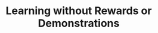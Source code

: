 ---
title: Learning without Rewards or Demonstrations
order: 10
img:
publications:
  - date: 2024-07-03
    img:
    vid: /assets/videos/vpace_real_door_big_720_crf28.mp4
    title: "Efficient Imitation Without Demonstrations via Value-Penalized Auxiliary Control from Examples"
    authors: "<b>Trevor Ablett</b>, Bryan Chan, Jayce Haoran Wang, Jonathan Kelly"
    venue: "Submitted to the IEEE International Conference on Robotics and Automation (ICRA'25), Atlanta, USA, May 19-23, 2025"
    note:
    doi: https://doi.org/10.48550/arXiv.2407.03311
    links:
        preprint: https://arxiv.org/abs/2407.03311
        video:
        code: https://github.com/utiasSTARS/vpace
        blog: https://papers.starslab.ca/vpace/
---